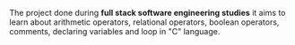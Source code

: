 The project done during **full stack software engineering studies** it aims to learn about arithmetic operators, relational operators, boolean operators, comments, declaring variables and loop in "C" language.
